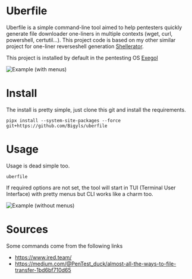 # Uberfile
Uberfile is a simple command-line tool aimed to help pentesters quickly generate file downloader one-liners in multiple contexts (wget, curl, powershell, certutil...).
This project code is based on my other similar project for one-liner reverseshell generation [Shellerator](https://github.com/ShutdownRepo/shellerator).

This project is installed by default in the pentesting OS [Exegol](https://github.com/ShutdownRepo/Exegol)

![Example (with menus)](https://raw.githubusercontent.com/ShutdownRepo/uberfile/main/assets/example-menus.gif)

# Install
The install is pretty simple, just clone this git and install the requirements.
```
pipx install --system-site-packages --force git+https://github.com/Bigyls/uberfile
```

# Usage
Usage is dead simple too.
```
uberfile
```
If required options are not set, the tool will start in TUI (Terminal User Interface) with pretty menus but CLI works like a charm too.

![Example (without menus)](https://raw.githubusercontent.com/ShutdownRepo/uberfile/main/assets/example-no-menus.gif)

# Sources
Some commands come from the following links
- https://www.ired.team/
- https://medium.com/@PenTest_duck/almost-all-the-ways-to-file-transfer-1bd6bf710d65
